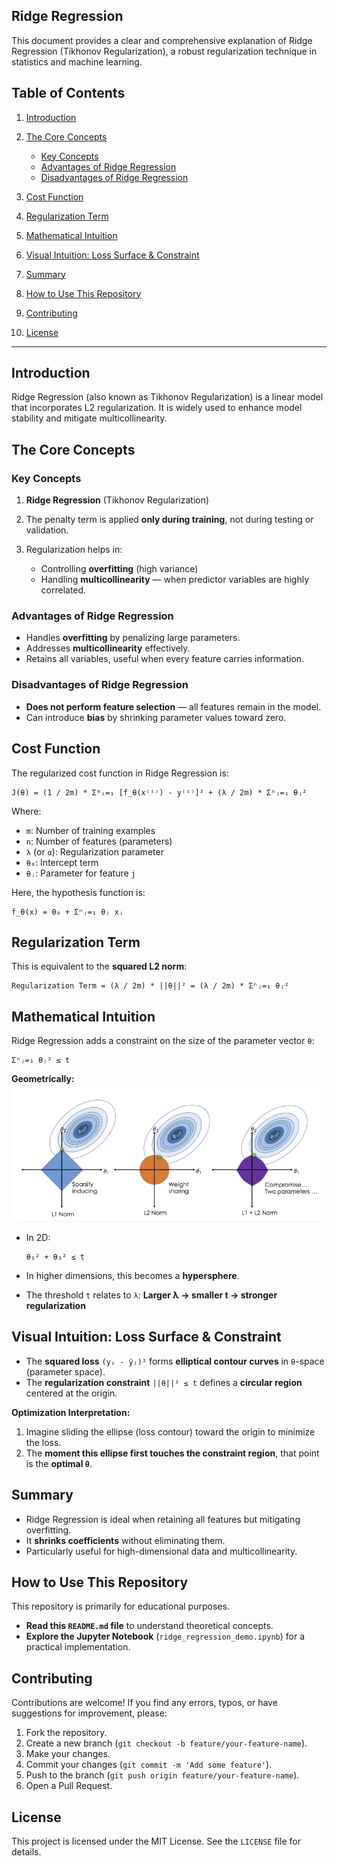 ## Ridge Regression

This document provides a clear and comprehensive explanation of Ridge Regression (Tikhonov Regularization), a robust regularization technique in statistics and machine learning.

## Table of Contents

1. [Introduction](#introduction)
2. [The Core Concepts](#the-core-concepts)

   * [Key Concepts](#key-concepts)
   * [Advantages of Ridge Regression](#advantages-of-ridge-regression)
   * [Disadvantages of Ridge Regression](#disadvantages-of-ridge-regression)
3. [Cost Function](#cost-function)
4. [Regularization Term](#regularization-term)
5. [Mathematical Intuition](#mathematical-intuition)
6. [Visual Intuition: Loss Surface & Constraint](#visual-intuition-loss-surface--constraint)
7. [Summary](#summary)
8. [How to Use This Repository](#how-to-use-this-repository)
9. [Contributing](#contributing)
10. [License](#license)

---

## Introduction

Ridge Regression (also known as Tikhonov Regularization) is a linear model that incorporates L2 regularization. It is widely used to enhance model stability and mitigate multicollinearity.

## The Core Concepts

### Key Concepts

1. **Ridge Regression** (Tikhonov Regularization)
2. The penalty term is applied **only during training**, not during testing or validation.
3. Regularization helps in:

   * Controlling **overfitting** (high variance)
   * Handling **multicollinearity** — when predictor variables are highly correlated.

### Advantages of Ridge Regression

* Handles **overfitting** by penalizing large parameters.
* Addresses **multicollinearity** effectively.
* Retains all variables, useful when every feature carries information.

### Disadvantages of Ridge Regression

* **Does not perform feature selection** — all features remain in the model.
* Can introduce **bias** by shrinking parameter values toward zero.

## Cost Function

The regularized cost function in Ridge Regression is:

```text
J(θ) = (1 / 2m) * Σᵐᵢ=₁ [f_θ(x⁽ⁱ⁾) - y⁽ⁱ⁾]² + (λ / 2m) * Σⁿⱼ=₁ θⱼ²
```

Where:

* `m`: Number of training examples
* `n`: Number of features (parameters)
* `λ` (or `α`): Regularization parameter
* `θ₀`: Intercept term
* `θⱼ`: Parameter for feature `j`

Here, the hypothesis function is:

```text
f_θ(x) = θ₀ + Σⁿⱼ=₁ θⱼ xⱼ
```

## Regularization Term

This is equivalent to the **squared L2 norm**:

```text
Regularization Term = (λ / 2m) * ||θ||² = (λ / 2m) * Σⁿⱼ=₁ θⱼ²
```

## Mathematical Intuition

Ridge Regression adds a constraint on the size of the parameter vector `θ`:

```text
Σⁿⱼ=₁ θⱼ² ≤ t
```

**Geometrically:**
![Ridge Plot](../regularization.png)

* In 2D:

  ```text
  θ₁² + θ₂² ≤ t
  ```

* In higher dimensions, this becomes a **hypersphere**.

* The threshold `t` relates to `λ`:
  **Larger λ → smaller t → stronger regularization**

## Visual Intuition: Loss Surface & Constraint

* The **squared loss** `(yᵢ - ŷᵢ)²` forms **elliptical contour curves** in `θ`-space (parameter space).
* The **regularization constraint** `||θ||² ≤ t` defines a **circular region** centered at the origin.

**Optimization Interpretation:**

1. Imagine sliding the ellipse (loss contour) toward the origin to minimize the loss.
2. The **moment this ellipse first touches the constraint region**, that point is the **optimal `θ`**.

## Summary

* Ridge Regression is ideal when retaining all features but mitigating overfitting.
* It **shrinks coefficients** without eliminating them.
* Particularly useful for high-dimensional data and multicollinearity.

## How to Use This Repository

This repository is primarily for educational purposes.

* **Read this `README.md` file** to understand theoretical concepts.
* **Explore the Jupyter Notebook** (`ridge_regression_demo.ipynb`) for a practical implementation.

## Contributing

Contributions are welcome! If you find any errors, typos, or have suggestions for improvement, please:

1. Fork the repository.
2. Create a new branch (`git checkout -b feature/your-feature-name`).
3. Make your changes.
4. Commit your changes (`git commit -m 'Add some feature'`).
5. Push to the branch (`git push origin feature/your-feature-name`).
6. Open a Pull Request.

## License

This project is licensed under the MIT License. See the `LICENSE` file for details.
